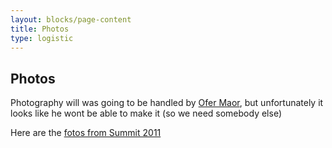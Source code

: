 ```yaml
---
layout: blocks/page-content
title: Photos
type: logistic
---
```


## Photos

Photography will was going to be handled by [Ofer Maor](../Participants/remote/Ofer-Maor.html), but unfortunately it looks like he wont be able to make it (so we need somebody else)

Here are the [fotos from Summit 2011](https://ofermaor.smugmug.com/Albums/Other/OWASP-Summit-Album/n-FhRLLp/)
